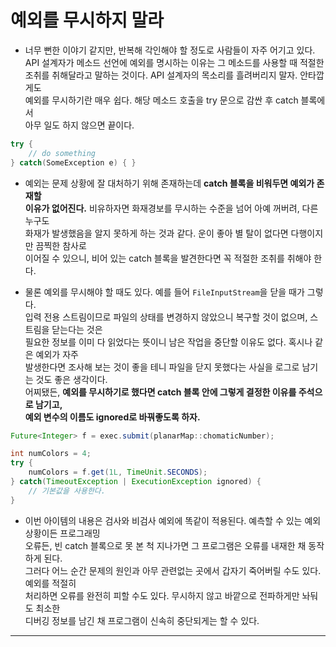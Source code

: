 # 예외를 무시하지 말라

- 너무 뻔한 이야기 같지만, 반복해 각인해야 할 정도로 사람들이 자주 어기고 있다.  
  API 설계자가 메소드 선언에 예외를 명시하는 이유는 그 메소드를 사용할 때 적절한  
  조취를 취해달라고 말하는 것이다. API 설계자의 목소리를 흘려버리지 말자. 안타깝게도  
  예외를 무시하기란 매우 쉽다. 해당 메소드 호출을 try 문으로 감싼 후 catch 블록에서  
  아무 일도 하지 않으면 끝이다.

```java
try {
    // do something
} catch(SomeException e) { }
```

- 예외는 문제 상황에 잘 대처하기 위해 존재하는데 **catch 블록을 비워두면 예외가 존재할**  
  **이유가 없어진다.** 비유하자면 화재경보를 무시하는 수준을 넘어 아예 꺼버려, 다른 누구도  
  화재가 발생했음을 알지 못하게 하는 것과 같다. 운이 좋아 별 탈이 없다면 다행이지만 끔찍한 참사로  
  이어질 수 있으니, 비어 있는 catch 블록을 발견한다면 꼭 적절한 조취를 취해야 한다.

- 물론 예외를 무시해야 할 때도 있다. 예를 들어 `FileInputStream`을 닫을 때가 그렇다.  
  입력 전용 스트림이므로 파일의 상태를 변경하지 않았으니 복구할 것이 없으며, 스트림을 닫는다는 것은  
  필요한 정보를 이미 다 읽었다는 뜻이니 남은 작업을 중단할 이유도 없다. 혹시나 같은 예외가 자주  
  발생한다면 조사해 보는 것이 좋을 테니 파일을 닫지 못했다는 사실을 로그로 남기는 것도 좋은 생각이다.  
  어찌됐든, **예외를 무시하기로 했다면 catch 블록 안에 그렇게 결정한 이유를 주석으로 남기고,**  
  **예외 변수의 이름도 ignored로 바꿔좋도록 하자.**

```java
Future<Integer> f = exec.submit(planarMap::chomaticNumber);

int numColors = 4;
try {
    numColors = f.get(1L, TimeUnit.SECONDS);
} catch(TimeoutException | ExecutionException ignored) {
    // 기본값을 사용한다.
}
```

- 이번 아이템의 내용은 검사와 비검사 예외에 똑같이 적용된다. 예측할 수 있는 예외 상황이든 프로그래밍  
  오류든, 빈 catch 블록으로 못 본 척 지나가면 그 프로그램은 오류를 내재한 채 동작하게 된다.  
  그러다 어느 순간 문제의 원인과 아무 관련없는 곳에서 갑자기 죽어버릴 수도 있다. 예외를 적절히  
  처리하면 오류를 완전히 피할 수도 있다. 무시하지 않고 바깥으로 전파하게만 놔둬도 최소한  
  디버깅 정보를 남긴 채 프로그램이 신속히 중단되게는 할 수 있다.

<hr/>
